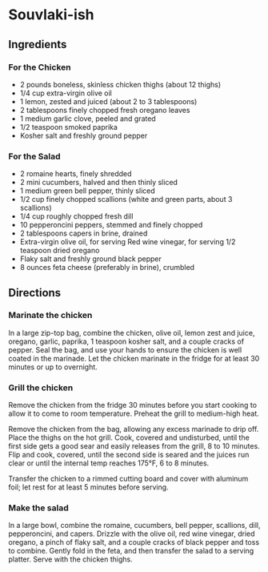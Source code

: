 # Souvlaki-ish

## Ingredients

### For the Chicken

- 2 pounds boneless, skinless chicken thighs (about 12 thighs)
- 1/4 cup extra-virgin olive oil
- 1 lemon, zested and juiced (about 2 to 3 tablespoons)
- 2 tablespoons finely chopped fresh oregano leaves
- 1 medium garlic clove, peeled and grated
- 1/2 teaspoon smoked paprika
- Kosher salt and freshly ground pepper

### For the Salad

- 2 romaine hearts, finely shredded
- 2 mini cucumbers, halved and then thinly sliced
- 1 medium green bell pepper, thinly sliced
- 1/2 cup finely chopped scallions (white and green parts, about 3 scallions)
- 1/4 cup roughly chopped fresh dill
- 10 pepperoncini peppers, stemmed and finely chopped
- 2 tablespoons capers in brine, drained
- Extra-virgin olive oil, for serving Red wine vinegar, for serving 1/2 teaspoon dried oregano
- Flaky salt and freshly ground black pepper
- 8 ounces feta cheese (preferably in brine), crumbled

## Directions

### Marinate the chicken

In a large zip-top bag, combine the chicken, olive oil, lemon zest and juice, oregano, garlic, paprika, 1 teaspoon kosher salt, and a couple cracks of pepper. Seal the bag, and use your hands to ensure the chicken is well coated in the marinade. Let the chicken marinate in the fridge for at least 30 minutes or up to overnight.

### Grill the chicken

Remove the chicken from the fridge 30 minutes before you start cooking to allow it to come to room temperature. Preheat the grill to medium-high heat.

Remove the chicken from the bag, allowing any excess marinade to drip off. Place the thighs on the hot grill. Cook, covered and undisturbed, until the first side gets a good sear and easily releases from the grill, 8 to 10 minutes. Flip and cook, covered, until the second side is seared and the juices run clear or until the internal temp reaches 175°F, 6 to 8 minutes.

Transfer the chicken to a rimmed cutting board and cover with aluminum foil; let rest for at least 5 minutes before serving.

### Make the salad

In a large bowl, combine the romaine, cucumbers, bell pepper, scallions, dill, pepperoncini, and capers. Drizzle with the olive oil, red wine vinegar, dried oregano, a pinch of flaky salt, and a couple cracks of black pepper and toss to combine. Gently fold in the feta, and then transfer the salad to a serving platter. Serve with the chicken thighs.
